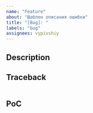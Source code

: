 ```yaml
---
name: "Feature"
about: "Шаблон описания ошибки"
title: "[Bug]: "
labels: "bug"
assignees: vypivshiy
---
```


## Description
<!-- Опишите вашу проблему -->

## Traceback
<!-- Вставьте сюда лог с ошибкой-->

```python

```

## PoC
<!-- Минимальная реализация кода, которая вызывает эту ошибку -->
```python

```

